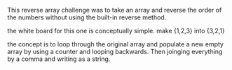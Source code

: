 ﻿<?xml version="1.0" encoding="UTF-8" ?>
This reverse array challenge was to take an array and reverse the order of the numbers without using the built-in reverse method.

the white board for this one is conceptually simple. make {1,2,3} into {3,2,1}

the concept is to loop through the original array and populate a new empty array by using a counter and looping backwards. Then joinging everything by a comma and writing as a string.
